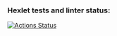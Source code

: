 ### Hexlet tests and linter status:
[![Actions Status](https://github.com/Shmelevick/python-project-52/actions/workflows/hexlet-check.yml/badge.svg)](https://github.com/Shmelevick/python-project-52/actions)